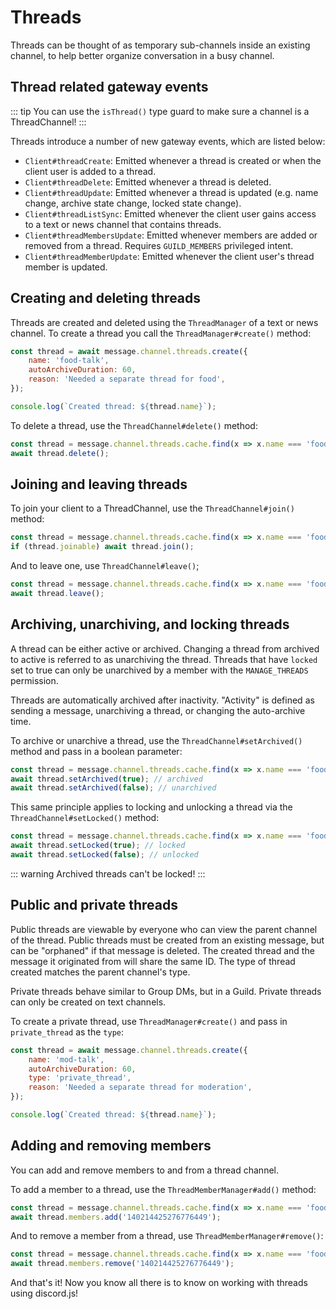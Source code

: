 # Threads

Threads can be thought of as temporary sub-channels inside an existing channel, to help better organize conversation in a busy channel.

## Thread related gateway events

::: tip
You can use the `isThread()` type guard to make sure a channel is a ThreadChannel!
:::

Threads introduce a number of new gateway events, which are listed below:

- `Client#threadCreate`: Emitted whenever a thread is created or when the client user is added to a thread.
- `Client#threadDelete`: Emitted whenever a thread is deleted.
- `Client#threadUpdate`: Emitted whenever a thread is updated (e.g. name change, archive state change, locked state change).
- `Client#threadListSync`: Emitted whenever the client user gains access to a text or news channel that contains threads.
- `Client#threadMembersUpdate`: Emitted whenever members are added or removed from a thread. Requires `GUILD_MEMBERS` privileged intent.
- `Client#threadMemberUpdate`: Emitted whenever the client user's thread member is updated.

## Creating and deleting threads

Threads are created and deleted using the `ThreadManager` of a text or news channel.
To create a thread you call the `ThreadManager#create()` method:

<!-- eslint-skip -->

```js
const thread = await message.channel.threads.create({
	name: 'food-talk',
	autoArchiveDuration: 60,
	reason: 'Needed a separate thread for food',
});

console.log(`Created thread: ${thread.name}`);
```

To delete a thread, use the `ThreadChannel#delete()` method:

<!-- eslint-skip -->

```js
const thread = message.channel.threads.cache.find(x => x.name === 'food-talk');
await thread.delete();
```

## Joining and leaving threads

To join your client to a ThreadChannel, use the `ThreadChannel#join()` method:

<!-- eslint-skip -->

```js
const thread = message.channel.threads.cache.find(x => x.name === 'food-talk');
if (thread.joinable) await thread.join();
```

And to leave one, use `ThreadChannel#leave()`;

<!-- eslint-skip -->

```js
const thread = message.channel.threads.cache.find(x => x.name === 'food-talk');
await thread.leave();
```

## Archiving, unarchiving, and locking threads

A thread can be either active or archived. Changing a thread from archived to active is referred to as unarchiving the thread. Threads that have `locked` set to true can only be unarchived by a member with the `MANAGE_THREADS` permission.

Threads are automatically archived after inactivity. "Activity" is defined as sending a message, unarchiving a thread, or changing the auto-archive time.

To archive or unarchive a thread, use the `ThreadChannel#setArchived()` method and pass in a boolean parameter:

<!-- eslint-skip -->

```js
const thread = message.channel.threads.cache.find(x => x.name === 'food-talk');
await thread.setArchived(true); // archived
await thread.setArchived(false); // unarchived
```


This same principle applies to locking and unlocking a thread via the `ThreadChannel#setLocked()` method:

<!-- eslint-skip -->

```js 
const thread = message.channel.threads.cache.find(x => x.name === 'food-talk');
await thread.setLocked(true); // locked
await thread.setLocked(false); // unlocked
```

::: warning
Archived threads can't be locked!
:::

## Public and private threads

Public threads are viewable by everyone who can view the parent channel of the thread. Public threads must be created from an existing message, but can be "orphaned" if that message is deleted. The created thread and the message it originated from will share the same ID. The type of thread created matches the parent channel's type.

Private threads behave similar to Group DMs, but in a Guild. Private threads can only be created on text channels.

To create a private thread, use `ThreadManager#create()` and pass in `private_thread` as the `type`:

<!-- eslint-skip -->

```js {4}
const thread = await message.channel.threads.create({
	name: 'mod-talk',
	autoArchiveDuration: 60,
	type: 'private_thread',
	reason: 'Needed a separate thread for moderation',
});

console.log(`Created thread: ${thread.name}`);
```

## Adding and removing members

You can add and remove members to and from a thread channel.

To add a member to a thread, use the `ThreadMemberManager#add()` method:

<!-- eslint-skip -->

```js
const thread = message.channel.threads.cache.find(x => x.name === 'food-talk');
await thread.members.add('140214425276776449');
```

And to remove a member from a thread, use `ThreadMemberManager#remove()`:

<!-- eslint-skip -->

```js
const thread = message.channel.threads.cache.find(x => x.name === 'food-talk');
await thread.members.remove('140214425276776449');
```

And that's it! Now you know all there is to know on working with threads using discord.js!
